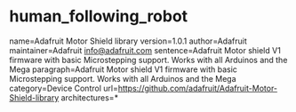 # human_following_robot
name=Adafruit Motor Shield library
version=1.0.1
author=Adafruit
maintainer=Adafruit <info@adafruit.com>
sentence=Adafruit Motor shield V1 firmware with basic Microstepping support. Works with all Arduinos and the Mega
paragraph=Adafruit Motor shield V1 firmware with basic Microstepping support. Works with all Arduinos and the Mega
category=Device Control
url=https://github.com/adafruit/Adafruit-Motor-Shield-library
architectures=*

